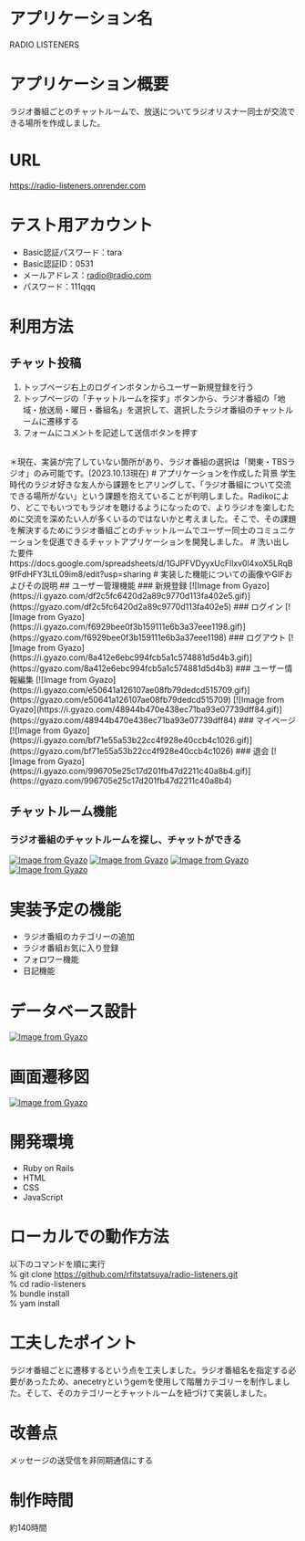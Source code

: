 # アプリケーション名
RADIO LISTENERS
# アプリケーション概要
ラジオ番組ごとのチャットルームで、放送についてラジオリスナー同士が交流できる場所を作成しました。
# URL
https://radio-listeners.onrender.com
# テスト用アカウント
* Basic認証パスワード：tara
* Basic認証ID：0531
* メールアドレス：radio@radio.com
* パスワード：111qqq
# 利用方法
## チャット投稿
1. トップページ右上のログインボタンからユーザー新規登録を行う
1. トップページの「チャットルームを探す」ボタンから、ラジオ番組の「地域・放送局・曜日・番組名」を選択して、選択したラジオ番組のチャットルームに遷移する
1. フォームにコメントを記述して送信ボタンを押す
<br>
＊現在、実装が完了していない箇所があり、ラジオ番組の選択は「関東・TBSラジオ」のみ可能です。(2023.10.13現在)
# アプリケーションを作成した背景
学生時代のラジオ好きな友人から課題をヒアリングして、「ラジオ番組について交流できる場所がない」という課題を抱えていることが判明しました。Radikoにより、どこでもいつでもラジオを聴けるようになったので、よりラジオを楽しむために交流を深めたい人が多くいるのではないかと考えました。そこで、その課題を解決するためにラジオ番組ごとのチャットルームでユーザー同士のコミュニケーションを促進できるチャットアプリケーションを開発しました。
# 洗い出した要件
https://docs.google.com/spreadsheets/d/1GJPFVDyyxUcFllxv0l4xoX5LRqB9fFdHFY3LtL09im8/edit?usp=sharing
# 実装した機能についての画像やGIFおよびその説明
## ユーザー管理機能
### 新規登録
[![Image from Gyazo](https://i.gyazo.com/df2c5fc6420d2a89c9770d113fa402e5.gif)](https://gyazo.com/df2c5fc6420d2a89c9770d113fa402e5)
### ログイン
[![Image from Gyazo](https://i.gyazo.com/f6929bee0f3b159111e6b3a37eee1198.gif)](https://gyazo.com/f6929bee0f3b159111e6b3a37eee1198)
### ログアウト
[![Image from Gyazo](https://i.gyazo.com/8a412e6ebc994fcb5a1c574881d5d4b3.gif)](https://gyazo.com/8a412e6ebc994fcb5a1c574881d5d4b3)
### ユーザー情報編集
[![Image from Gyazo](https://i.gyazo.com/e50641a126107ae08fb79dedcd515709.gif)](https://gyazo.com/e50641a126107ae08fb79dedcd515709)
[![Image from Gyazo](https://i.gyazo.com/48944b470e438ec71ba93e07739dff84.gif)](https://gyazo.com/48944b470e438ec71ba93e07739dff84)
### マイページ
[![Image from Gyazo](https://i.gyazo.com/bf71e55a53b22cc4f928e40ccb4c1026.gif)](https://gyazo.com/bf71e55a53b22cc4f928e40ccb4c1026)
### 退会
[![Image from Gyazo](https://i.gyazo.com/996705e25c17d201fb47d2211c40a8b4.gif)](https://gyazo.com/996705e25c17d201fb47d2211c40a8b4)

## チャットルーム機能
### ラジオ番組のチャットルームを探し、チャットができる
[![Image from Gyazo](https://i.gyazo.com/c8ec9c16c3c1532163237ca9702ce295.gif)](https://gyazo.com/c8ec9c16c3c1532163237ca9702ce295)
[![Image from Gyazo](https://i.gyazo.com/dc78ff33b6dff0af0aa72e28b2501c3f.gif)](https://gyazo.com/dc78ff33b6dff0af0aa72e28b2501c3f)
[![Image from Gyazo](https://i.gyazo.com/177bcfaaf0483643261a7f6f7f183ee0.gif)](https://gyazo.com/177bcfaaf0483643261a7f6f7f183ee0)
[![Image from Gyazo](https://i.gyazo.com/a97fa6a2d0ab340c383d97c8bdeeb099.gif)](https://gyazo.com/a97fa6a2d0ab340c383d97c8bdeeb099)
# 実装予定の機能
* ラジオ番組のカテゴリーの追加
* ラジオ番組お気に入り登録
* フォロワー機能
* 日記機能
# データベース設計
[![Image from Gyazo](https://i.gyazo.com/e886457492bd3ab578e442d664566bc3.png)](https://gyazo.com/e886457492bd3ab578e442d664566bc3)
# 画面遷移図
[![Image from Gyazo](https://i.gyazo.com/cb34f9ee6a442975c5f4640ddcc5c927.png)](https://gyazo.com/cb34f9ee6a442975c5f4640ddcc5c927)
# 開発環境
* Ruby on Rails
* HTML
* CSS
* JavaScript
# ローカルでの動作方法
以下のコマンドを順に実行<br>
% git clone https://github.com/rfitstatsuya/radio-listeners.git<br>
% cd radio-listeners<br>
% bundle install<br>
% yam install
# 工夫したポイント
ラジオ番組ごとに遷移するという点を工夫しました。ラジオ番組名を指定する必要があったため、anecetryというgemを使用して階層カテゴリーを制作しました。そして、そのカテゴリーとチャットルームを紐づけて実装しました。
# 改善点
メッセージの送受信を非同期通信にする
# 制作時間
約140時間